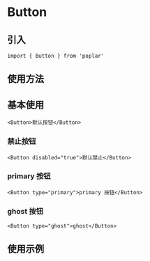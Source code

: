 # Button

## 引入

```
import { Button } from 'poplar'
```

## 使用方法

## 基本使用

```
<Button>默认按钮</Button>
```

### 禁止按钮

```
<Button disabled="true">默认禁止</Button>
```

### primary 按钮

```
<Button type="primary">primary 按钮</Button>
```

### ghost 按钮

```
<Button type="ghost">ghost</Button>
```

<API></API>

## 使用示例

<code
src="../../examples/Button/index.tsx" id="Tag-demo-example" defaultShowCode={true} compact={true}></code>
